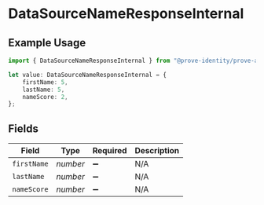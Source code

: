 # DataSourceNameResponseInternal

## Example Usage

```typescript
import { DataSourceNameResponseInternal } from "@prove-identity/prove-api/models/components";

let value: DataSourceNameResponseInternal = {
    firstName: 5,
    lastName: 5,
    nameScore: 2,
};
```

## Fields

| Field              | Type               | Required           | Description        |
| ------------------ | ------------------ | ------------------ | ------------------ |
| `firstName`        | *number*           | :heavy_minus_sign: | N/A                |
| `lastName`         | *number*           | :heavy_minus_sign: | N/A                |
| `nameScore`        | *number*           | :heavy_minus_sign: | N/A                |